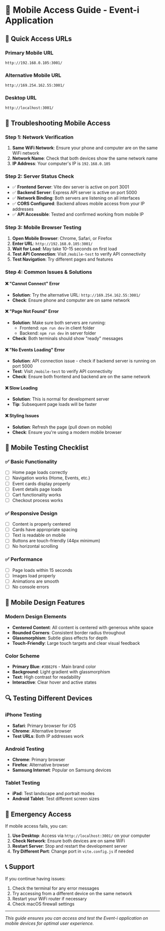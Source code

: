# 📱 Mobile Access Guide - Event-i Application

## 🚀 **Quick Access URLs**

### **Primary Mobile URL**
```
http://192.168.0.105:3001/
```

### **Alternative Mobile URL**
```
http://169.254.162.55:3001/
```

### **Desktop URL**
```
http://localhost:3001/
```

## 🔧 **Troubleshooting Mobile Access**

### **Step 1: Network Verification**
1. **Same WiFi Network**: Ensure your phone and computer are on the same WiFi network
2. **Network Name**: Check that both devices show the same network name
3. **IP Address**: Your computer's IP is `192.168.0.105`

### **Step 2: Server Status Check**
- ✅ **Frontend Server**: Vite dev server is active on port 3001
- ✅ **Backend Server**: Express API server is active on port 5000
- ✅ **Network Binding**: Both servers are listening on all interfaces
- ✅ **CORS Configured**: Backend allows mobile access from your IP addresses
- ✅ **API Accessible**: Tested and confirmed working from mobile IP

### **Step 3: Mobile Browser Testing**
1. **Open Mobile Browser**: Chrome, Safari, or Firefox
2. **Enter URL**: `http://192.168.0.105:3001/`
3. **Wait for Load**: May take 10-15 seconds on first load
4. **Test API Connection**: Visit `/mobile-test` to verify API connectivity
5. **Test Navigation**: Try different pages and features

### **Step 4: Common Issues & Solutions**

#### **❌ "Cannot Connect" Error**
- **Solution**: Try the alternative URL: `http://169.254.162.55:3001/`
- **Check**: Ensure phone and computer are on same network

#### **❌ "Page Not Found" Error**
- **Solution**: Make sure both servers are running:
  - Frontend: `npm run dev` in client folder
  - Backend: `npm run dev` in server folder
- **Check**: Both terminals should show "ready" messages

#### **❌ "No Events Loading" Error**
- **Solution**: API connection issue - check if backend server is running on port 5000
- **Test**: Visit `/mobile-test` to verify API connectivity
- **Check**: Ensure both frontend and backend are on the same network

#### **❌ Slow Loading**
- **Solution**: This is normal for development server
- **Tip**: Subsequent page loads will be faster

#### **❌ Styling Issues**
- **Solution**: Refresh the page (pull down on mobile)
- **Check**: Ensure you're using a modern mobile browser

## 📱 **Mobile Testing Checklist**

### **✅ Basic Functionality**
- [ ] Home page loads correctly
- [ ] Navigation works (Home, Events, etc.)
- [ ] Event cards display properly
- [ ] Event details page loads
- [ ] Cart functionality works
- [ ] Checkout process works

### **✅ Responsive Design**
- [ ] Content is properly centered
- [ ] Cards have appropriate spacing
- [ ] Text is readable on mobile
- [ ] Buttons are touch-friendly (44px minimum)
- [ ] No horizontal scrolling

### **✅ Performance**
- [ ] Page loads within 15 seconds
- [ ] Images load properly
- [ ] Animations are smooth
- [ ] No console errors

## 🎨 **Mobile Design Features**

### **Modern Design Elements**
- **Centered Content**: All content is centered with generous white space
- **Rounded Corners**: Consistent border radius throughout
- **Glassmorphism**: Subtle glass effects for depth
- **Touch-Friendly**: Large touch targets and clear visual feedback

### **Color Scheme**
- **Primary Blue**: `#3B82F6` - Main brand color
- **Background**: Light gradient with glassmorphism
- **Text**: High contrast for readability
- **Interactive**: Clear hover and active states

## 🔍 **Testing Different Devices**

### **iPhone Testing**
- **Safari**: Primary browser for iOS
- **Chrome**: Alternative browser
- **Test URLs**: Both IP addresses work

### **Android Testing**
- **Chrome**: Primary browser
- **Firefox**: Alternative browser
- **Samsung Internet**: Popular on Samsung devices

### **Tablet Testing**
- **iPad**: Test landscape and portrait modes
- **Android Tablet**: Test different screen sizes

## 🚨 **Emergency Access**

If mobile access fails, you can:

1. **Use Desktop**: Access via `http://localhost:3001/` on your computer
2. **Check Network**: Ensure both devices are on same WiFi
3. **Restart Server**: Stop and restart the development server
4. **Try Different Port**: Change port in `vite.config.js` if needed

## 📞 **Support**

If you continue having issues:
1. Check the terminal for any error messages
2. Try accessing from a different device on the same network
3. Restart your WiFi router if necessary
4. Check macOS firewall settings

---

*This guide ensures you can access and test the Event-i application on mobile devices for optimal user experience.*

